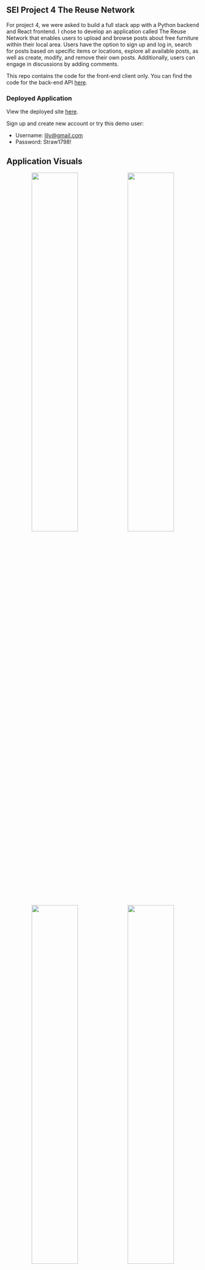## SEI Project 4 The Reuse Network

For project 4, we were asked to build a full stack app with a Python backend and React frontend. I chose to develop an application called The Reuse Network that enables users to upload and browse posts about free furniture within their local area. Users have the option to sign up and log in, search for posts based on specific items or locations, explore all available posts, as well as create, modify, and remove their own posts. Additionally, users can engage in discussions by adding comments.

This repo contains the code for the front-end client only. You can find the code for the back-end API [here](https://github.com/lucyoswald/SEI-Project-4-Backend-Reuse-Network).

### Deployed Application

View the deployed site [here](https://the-reuse-network.netlify.app/).

Sign up and create new account or try this demo user:

- Username: lily@gmail.com
- Password: Straw1798!

## Application Visuals

<p align="center">
<img src="./readme_assets/homepage.gif" width="49%"/>
<img src="./readme_assets/create_post.gif" width="49%"/>
<img src="./readme_assets/update_delete_post.gif" width="49%"/>
<img src="./readme_assets/login_signup.gif" width="49%"/>
<img src="./readme_assets/Login.png" width="49%" height="250vh"/>
<img src="./readme_assets/comments.gif" width="49%" height="250vh"/>

</p>

## Responsive Design

<p align="center">
<img src="./readme_assets/homemobbb.gif" width="24.6%"/>
<img src="./readme_assets/login_signup_mob.gif" width="25%"/>
<img src="./readme_assets/_posts_mobile.gif" width="25%"/>
</p>

## Project Brief:

- Build a full-stack application by making your own backend and your own front-end
- Use a Python Django API - using Django REST Framework to serve your data from a Postgres database
- Consume your API with a separate front-end built with React
- Be a complete product which most likely means multiple relationships and CRUD functionality for at least a couple of models
- Implement thoughtful user stories/wireframes that are significant enough to help you know which features are core MVP and which you can cut
- Have a visually impressive design to kick your portfolio up a notch and have something to wow future clients & employers
- Be deployed online so it's publicly accessible
- React Hooks is optional for this project

## 🛠 Technologies Used

Backend

- Python
- Django Rest Framework
- JSON Web Token (JWT)

Frontend

- React
- JavaScript
- React-Router-Dom
- Axios
- Bootstrap
- CSS
- SASS

Development and Deployment

- Excalidraw
- Postman
- Git
- GitHub
- Netlify
- Heroku

## Timeframe:

2 weeks | Solo project

## Planning

### Excalidraw

I started by mapping out each page and the components, working out how the pages would work together. I quickly determined the most important elements that were necessary for the initial version of the app (MVP). Then, I made a list of additional goals and nice-to-have features. I knew early on for example that I wanted to try and create modals for my application as it was something I didn’t get to do previously. So I mapped these out clearly and when they would appear via which button clicks. I really enjoy this part of the project, planning is so important but it really helps me start to visualise the app and also allows me to think how the code is going to start to look.

<img width=110% src="https://github.com/lucyoswald/SEI-Project-4-Frontend-Reuse-Network/assets/116687424/fbd6f019-157c-41d8-9574-5b8638acc9e1">

## Build/Code Process

### Backend:

This was my first time creating an application with a Python backend using Django, it was definitely a challenge but I really enjoyed it. I found once I got into the planning I was able to start thinking about what models I would need and how it would be structured. I have three models total, my posts model, comments model and then my jwt model.

### Post model

My post model lays out exactly what I wanted to display on each post: the image of the item, item name, the description, contact details for the poster and the location. The ‘status’ wasn’t a field necessarily on the card, it was so that when the user updates the card a little tab that is auto set to available can switch to pending, of course in order for this to update on the front end and save I had to make it a field in my backend.

```py
from django.db import models

class Post(models.Model):
    image = models.CharField(max_length=300)
    item = models.CharField(max_length=50)
    description = models.CharField(max_length=300)
    contact = models.CharField(max_length=50)
    location = models.CharField(max_length=50)
    status=models.CharField(max_length=20)

    owner = models.ForeignKey(
         'jwt_auth.User',
         related_name='posts',
         on_delete=models.CASCADE
    )


    def __str__(self):
         return f"{self.item} - {self.description}"

```

### Update, delete posts in the backend

This is the PostDetailView, which manages the functionalities for updating and deleting a post. I was particularly satisfied with the implementation of permission checks in these functions. It verifies whether the user attempting to update or delete the post is the actual owner, ensuring that only the owner can successfully perform these actions. Additionally, I successfully implemented an override for the admin, allowing them to update or delete posts regardless of their ownership status, achieved by incorporating the condition 'and not request.user.is_staff'.

```py
       class PostDetailView(APIView):
    permission_classes = (IsAuthenticatedOrReadOnly, )
    def get_post(self, pk):
        try:
            return Post.objects.get(pk=pk)
        except Post.DoesNotExist:
            raise NotFound(
                detail="Can not find an post with that primary key")
    def patch(self, request, pk):
        post_to_update = self.get_post(pk=pk)
           if request.user != post_to_update.owner and not request.user.is_staff:
               raise PermissionDenied()
        updated_post = PostSerializer(post_to_update, data=request.data)
        try:
            updated_post.is_valid()
            updated_post.save()
            return Response(updated_post.data, status=status.HTTP_202_ACCEPTED)
        except AssertionError as e:
            return Response({"detail": str(e)}, status=status.HTTP_422_UNPROCESSABLE_ENTITY)
        except:
            return Response({"detail": "Unprocessible Entity"}, status=status.HTTP_422_UNPROCESSABLE_ENTITY)

    def delete(self,  request , pk):
        post_to_delete = self.get_post(pk=pk)
        if request.user != post_to_delete.owner and not request.user.is_staff:
               raise PermissionDenied()
        post_to_delete.delete()
        return Response(status=status.HTTP_204_NO_CONTENT)


```

### Comments

My comments backend model was fairly straight forward, I just wanted the text, created_at and then of course the post that the comment was connected to.

```py
from django.db import models
class Comment(models.Model):
    text = models.TextField(max_length=300)
    created_at = models.DateTimeField(auto_now_add=True)
    post = models.ForeignKey(
        "posts.Post",
        related_name="comments",
        on_delete=models.CASCADE
    )
    owner = models.ForeignKey(
        "jwt_auth.User",
        on_delete=models.CASCADE
    ) def __str__(self):
         return f"{self.text} - {self.post}"

```

### Frontend

The website has a home page where the user can search for posts via item name or location. An all posts page that displays all the posts in the database. Users can click on a specific post to update or delete it, depending on their permissions and whether they are the original creator of the post. Additionally, users have the ability to leave comments on any given post and delete their own comments. Anyone can create a post as long as they’re logged in. I have a sign up and login page. Throughout the project, I have extensively utilized modals you can see this present for all my error pop ups and the CRUD functionality.

### Homepage

### Search Function

I have implemented a search functionality to allow users to find specific posts by item name or location. The main component representing the homepage is called Home. At the center of the page, there is a search input field where users can enter their search query. As they type, the search query is stored in the search state variable using the useState hook.

To initiate the search, users can click on the search button, which triggers the onSubmit function. This function handles the search submission process. First, it sets the loading state to indicate that the search is in progress. Then, it calls the fetchData function.

The fetchData function is responsible for making an API call to retrieve post data from a specific API endpoint. Using GET the data is received, it is then filtered based on the search query entered by the user. The filtering is done by checking if the item or location of each post includes the search query in a case-insensitive manner.

The filtered results are then stored in the searchResults state variable. If no results are found, a flag called unsuccessfulSearchSubmitted is set to true, which triggers the display of an error modal dialog. The modal informs the user that their search did not yield any results and provides a way to close the dialog.

```js

const Home = () => {
  const navigate = useNavigate();
  const [search, setSearch] = useState("");
  const [searchResults, setSearchResults] = useState([]);
  const [isLoading, setIsLoading] = useState(false);
  const [activeColor, setActiveColor] = useState(false);
  const [searchSubmitted, setSearchSubmitted] = useState(false);
  const [unsuccessfulSearchSubmitted, setUnsuccessfulSearchSubmitted] =
    useState(false);

  const fetchData = async () => {
    setIsLoading(true);
    try {
      const { data } = await axios.get(`${API_URL}/posts/`);
      console.log(data);
      const searchData = data;
      console.log(searchData);
      const filteredData = searchData.filter((item) => {
        return (
          item.item.toLowerCase().includes(search.toLowerCase()) ||
          item.location.toLowerCase().includes(search.toLowerCase())
        );
      });
      console.log(filteredData);
      setSearchResults(filteredData);
      setIsLoading(false);
      if (filteredData.length === 0) {
        setUnsuccessfulSearchSubmitted(true);
      }
    } catch (e) {
      setIsLoading(false);
      console.log(e);
      console.log("This isn't working");
    }
  };

  const onSubmit = () => {
    setActiveColor(true);
    setIsLoading(true);
    setSearchSubmitted(true);
    fetchData();
  };

```

```js
 //cut to the return

       <section className="postcards_onsearch">
              {searchResults.map((post) => (
                <PostCard key={post.id} post={post} />
              ))}{" "}
            </section>

        <Modal
        show={unsuccessfulSearchSubmitted}
        onHide={() => setUnsuccessfulSearchSubmitted(false)}
        style={{ marginTop: "25vh" }}
      >
        <Modal.Header closeButton></Modal.Header>
        <Modal.Body>
          Apologies the item or location you searched for isn't in our database
          yet.
        </Modal.Body>
        <Modal.Footer>
          <Button
            variant="secondary"
            onClick={() => setUnsuccessfulSearchSubmitted(false)}
          >
            Close
          </Button>
        </Modal.Footer>
      </Modal>
```

### Bootstrap Loading Visual

While the search is in progress, a loading visual component is displayed to provide feedback to the user. I integrated the loading visual via Bootstrap into my project, making minor CSS adjustments to match my colour scheme. It is used throughout the project to provide visual feedback during data fetching and search operations, ensuring a consistent user experience. Once the search results are available, they are rendered on the page using the PostCard component. Each post is displayed as a card, allowing users to view relevant information.

```js
<div className={!activeColor ? "home_search" : "grey_background"}>
        {isLoading ? (
          <div className="loading">
            <LoadingVisual />
          </div>
        ) : (
          <>
            {activeColor ? (
              <></>
            ) : (
              <video
                src={home_background_video}
                autoPlay
                loop
                muted
                className="home_background_image"
              />
            )}
```

### Navigate

Additionally, below the search section, there are sign-up and login buttons available; these both useNavigate() to navigate to their respective pages. However, if a search has been submitted, these buttons are hidden to avoid distracting the user. I also added a video for the background of this page. However, when users initiate a search by entering a query, the video transitions to a grey background. This change in background ensures that the posts, displayed as cards on the page, remain visually distinct and don't overwhelm the user.

```js
<section className="signup_login_buttons">
  {searchSubmitted ? null : (
    <>
      <button
        type="button"
        class="btn btn-primary"
        onClick={() => navigate("/signup")}
      >
        Sign Up
      </button>
      <button
        type="button"
        class="btn btn-primary"
        onClick={() => navigate("/login")}
      >
        Log In
      </button>
    </>
  )}
</section>
```

### PostCard component

The postcard component contains the card itself along with all the functionality available on the card. This includes updating the post, deleting the post, adding and deleting comments, and all of the not logged in error handlers.

### Icons & Overlays

To enhance the user experience, I integrated custom icons into the PostCard design. These icons are displayed for various actions, such as updating a post, deleting a post, commenting on a post, and deleting a comment. The inclusion of these icons serves as visual cues, providing users with clear indications of available actions.

To further enhance usability, I implemented tooltip overlays for each icon. These overlays provide descriptive information about the purpose and functionality of each icon. By incorporating these thoughtful design elements, I aimed to create an intuitive and user-friendly experience for users.

These carefully designed visual elements not only contribute to the overall aesthetics of the application but also play a vital role in improving its usability. Users can quickly identify and engage with the relevant icons, enabling them to perform actions such as updating post details with ease. Example of an overlay and icon implemented below.

```js
            <OverlayTrigger
              placement="top"
              overlay={
                <Tooltip id="edit-tooltip" style={{ fontSize: "10px" }}>
                  Click to edit
                </Tooltip>
              }
            >
              <FontAwesomeIcon
                icon={faPenToSquare}
                onClick={() => handleUpdateModal(true)}
                style={{ cursor: "pointer" }}
              />
            </OverlayTrigger>
          </div>
          <Card.Text style={{ fontSize: "13px" }}>{post.description}</Card.Text>
          <Card.Text style={{ fontSize: "13px" }}>{post.contact}</Card.Text>
          <Card.Text style={{ fontSize: "13px" }}>{post.location}</Card.Text>
        </Card.Body>
```

### Updating a Post and Changing Status

The edit icon, represented by a pen, serves as a clickable element for updating a post.
When the edit icon is clicked, a modal called the "Update Post" modal appears on the screen. This modal presents a form with pre-filled input fields that contain the current values of the post. Users can modify these values as desired.

Within the PostCard component, there is a function called onSubmit that handles the updating of a post, including the optional ability to change the status. This function is triggered when the user submits the update post form.

When the update post form is submitted, an asynchronous PATCH request is sent to the specified API endpoint ${API_URL}/posts/${id}/ using the axios.patch method. The id variable represents the unique identifier of the post being updated.

The request payload includes an object called patchFormData, which contains the updated values for the post's image, item, description, contact, location, owner, and status. These values are obtained from the form inputs and stored in the patchFormData state variable.

One of the fields in patchFormData is the status field, which represents the current status of the post. By default, the status is set to "Available". However, the user has the option to update the status by selecting a different value in the update form. Changing the status is entirely optional.

Upon successful submission of the PATCH request, the response data is captured in the updatePost variable. The theStatus state variable is updated with the value of patchFormData.status, reflecting the updated status of the post if the user chose to update it.

The appearance of the post card is affected by the status field. Initially, when the status is "Available", a green "Available" tab is displayed on the side of the card. However, if the user updated the status to a different value, such as "Pending", the tab color changes to an almond/amber shade, and the text on the tab changes accordingly. This visual change helps users quickly identify the availability or pending status of the item being shared.

This functionality allows users to update the details of a post, and if desired, change the status of the post to provide additional information about its availability or pending status. However, updating the status is entirely optional, and the post can be updated without modifying the status field as it is already preset to ‘Available’. See code below, to see the modal revert to my full code.

```js
  const [patchFormData, setPatchFormData] = useState({
    image: post.image,
    item: post.item,
    description: post.description,
    contact: post.contact,
    location: post.location,
    owner: post.owner.id,
    status: post.status,
  });
const onSubmit = async (e) => {
    e.preventDefault();

    try {
      const id = post.id;
      const token = localStorage.getItem("token");
      console.log(patchFormData);
      const updatePost = await axios.patch(
        `${API_URL}/posts/${id}/`,
        patchFormData,

        {
          headers: {
            Authorization: `Bearer ${token}`,
          },
        }
      );
      setTheStatus(patchFormData.status);
      setShowPostModal(false);
      setPatchFormData();
      location.reload();
    } catch (err) {
      console.log(err);
      console.log("This isn't working!");
    }
  };

  const onChange = (e) => {
    setPatchFormData({ ...patchFormData, [e.target.name]: e.target.value });
    console.log(patchFormData);
  };

  };
 useEffect(() => {
    setTheStatus(post.status);
  }, [post.status]);

```

### Deleting a post

To provide users with control over their posts, I implemented the ability to delete a post within the PostCard component. This feature allows users to remove their posts from the application.

Within the post card, there is a delete icon, which is displayed at the top-left corner of the card. This delete icon is visually represented by a times (X) symbol. Clicking on this delete icon triggers the deletion process.

When the delete icon is clicked, a delete confirmation modal pops up. This modal asks the user to confirm their intention to delete the post. It provides clear information regarding the deletion action and ensures that users do not accidentally delete their posts.

Within the delete confirmation modal, there are two options: "Cancel" and "Delete". Clicking "Cancel" dismisses the modal, allowing users to retain their post without any changes. Conversely, clicking "Delete" initiates the deletion process.

Upon clicking "Delete", an asynchronous DELETE request is sent to the specified API endpoint ${API_URL}/posts/${id}/ using the axios.delete method. The id variable corresponds to the unique identifier of the post to be deleted.

The request includes an authorization token to ensure that only the creator of the post can perform the deletion. This authentication mechanism prevents unauthorized users from deleting posts that do not belong to them.

If the deletion request is successful, the post is removed from the application, and the card representing that post is no longer displayed. This immediate removal ensures that the user interface remains up to date and reflects the changes accurately.

By implementing the delete post functionality, I aimed to empower users to have control over their own posts. This feature allows users to easily remove their posts when needed, providing a seamless and efficient experience within the application.
See my code below, including the delete modal.

```js
const deletePost = async (e) => {
  e.preventDefault();
  setShowDeleteModal(true);
  try {
    const id = post.id;
    const token = localStorage.getItem("token");
    const deletedPost = await axios.delete(`${API_URL}/posts/${id}/`, {
      headers: {
        Authorization: `Bearer ${token}`,
      },
    });
    location.reload();
  } catch (err) {
    console.log("this isn't working");
  }
};

<Modal
  show={showDeleteModal}
  onHide={() => setShowDeleteModal(false)}
  style={{ marginTop: "25vh" }}
>
  <Modal.Header closeButton>
    <Modal.Title>Delete Post</Modal.Title>
  </Modal.Header>
  <Modal.Body>Are you sure you want to delete this post?</Modal.Body>
  <Modal.Footer>
    <Button variant="secondary" onClick={() => setShowDeleteModal(false)}>
      Cancel
    </Button>
    <Button variant="danger" onClick={deletePost}>
      Delete
    </Button>
  </Modal.Footer>
</Modal>;
```

### Comments

Within the PostCard component, users have the ability to leave comments on a post. This feature allows users to engage in discussions and provide feedback or additional information related to the post.

To enable the creation of comments, I implemented a comment input field and a submit button within the Modal component. When users click on the comment icon displayed on the post card, a comment modal pops up, allowing them to enter their comment.

Once users have entered their comment, they can submit it by clicking the "Comment" button within the comment modal. Upon clicking the button, an onCommentSubmit function is triggered.

Inside the onCommentSubmit function, an asynchronous POST request is sent to the specified API endpoint ${API_URL}/comments/ using the axios.post method. The request includes the comment text entered by the user and the corresponding post ID to associate the comment with the specific post.

The POST request is sent with an authorization token obtained from the user's session to authenticate and authorize the comment creation. This ensures that only authenticated users can leave comments.

If the comment creation request is successful, the newly created comment is added to the existing comments list associated with the post. The UI updates to display the new comment, allowing users to view the latest contributions to the discussion.

In case of any errors during the comment creation process, appropriate error handling is implemented to handle exceptions and provide feedback to the user.

By incorporating the ability to create comments, I aimed to foster engagement and interaction among users within the application. This feature enables users to actively participate in discussions and share their thoughts on specific posts, promoting a dynamic and collaborative environment. Refer to my snippet below, and again refer to my code for use of the modal.

```js
const commentData = {
  text: "",
  post: post.id,
};

const [commentFormData, setCommentFormData] = useState(commentData);

const onCommentSubmit = async (e) => {
  e.preventDefault();
  console.log("its working");

  try {
    const token = localStorage.getItem("token");
    const createComment = await axios.post(
      `${API_URL}/comments/`,
      commentFormData,
      {
        headers: {
          Authorization: `Bearer ${token}`,
        },
      }
    );
    console.log(createComment);
    setComments((prevComments) => [...prevComments, createComment.data]);
    console.log(commentFormData);
    setShowCommentModal(false);
    setCommentFormData(commentData);
    location.reload();
  } catch (err) {
    console.log("This isn't working");
    console.log(err);
  }
};
const onCommentChange = (e) => {
  setCommentFormData({ ...commentFormData, [e.target.name]: e.target.value });
  console.log(commentFormData);
};
```

### CommentDropDown Component

In addition to the comment creation functionality, I implemented a separate component called CommentDropdown to display the existing comments associated with a post. This component provides users with visibility into the ongoing discussions and contributions on a specific post.

The CommentDropdown component takes the comments prop, which represents the list of comments for the post. It utilizes the React Bootstrap library to create a responsive and visually appealing modal for displaying the comments.

When users click on the "Comments'' button on the post card, the handleButtonClick function is triggered. This function sets the showModal state to true, opening the comment modal.

Within the comment modal, using .length() the number of comments is displayed in the title, giving users an overview of the comment count. The comments are rendered in a ListGroup component, providing a structured and organized format.

For each comment, the CommentDropdown component renders a ListGroup.Item element. It includes the comment owner's username, the comment text, and the timestamp of when the comment was posted. Additionally, there is a delete button represented by a cross symbol that allows users to remove their own comments.

Clicking on the delete button triggers the deleteComment function, which sends an asynchronous DELETE request to the specified API endpoint ${API_URL}/comments/${id}/ using the axios.delete method. The id value corresponds to the unique identifier of the comment to be deleted.

Similar to other operations that involve data modification, the DELETE request requires an authorization token obtained from the user's session to ensure proper authentication and authorization.

If the deletion request is successful, the comment is removed from the list of comments, and the UI is updated to reflect the changes.

Finally, the comment modal includes a "Close" button, allowing users to dismiss the modal and return to the post view.

```js
const CommentModal = ({ comments }) => {
  const [showModal, setShowModal] = useState(false);

  const handleModalClose = () => {
    setShowModal(false);
  };

  const handleButtonClick = () => {
    setShowModal(true);
  };

  const deleteComment = async (e) => {
    e.preventDefault();
    const id = e.target.value;
    console.log(id);
    try {
      const token = localStorage.getItem("token");
      const deletedComment = await axios.delete(`${API_URL}/comments/${id}/`, {
        headers: {
          Authorization: `Bearer ${token}`,
        },
      });
      location.reload();
    } catch (err) {
      console.log("this isn't working");
    }
  };

  return (
    <>
      <Button
        variant="primary"
        onClick={handleButtonClick}
        style={{
          fontSize: "9px",
          backgroundColor: "#a8c090",
          border: "none",
          position: "absolute",
          right: "0",
          bottom: "0.1px",
          borderTopRightRadius: "0px",
          borderBottomLeftRadius: "0px",
          borderTopLeftRadius: "10px",
        }}
      >
        Comments ({comments && comments.length})
      </Button>

      <Modal
        show={showModal}
        onHide={handleModalClose}
        style={{ marginTop: "25vh" }}
      >
        <Modal.Header closeButton>
          <Modal.Title style={{ fontSize: "20px" }}>
            Comments ({comments && comments.length})
          </Modal.Title>
        </Modal.Header>
        <Modal.Body>
          <ListGroup>
            {comments &&
              comments.map((comment) => (
                <ListGroup.Item key={comment.id}>
                  <button
                    style={{
                      position: "absolute",
                      top: 10,
                      right: 10,
                      backgroundColor: "transparent",
                      fontSize: "10px",
                      border: "none",
                      color: "red",
                    }}
                    value={comment.id}
                    // onClick={handleShowDeleteComment(true)}
                    onClick={deleteComment}
                  >
                    {" "}
                    ❌
                  </button>

                  <p>{comment.owner.username}</p>
                  <p>{comment.text}</p>
                  <p style={{ color: "blue" }}>
                    Posted:{" "}
                    {new Date(comment.created_at).toLocaleString("en-GB", {
                      hour: "2-digit",
                      minute: "2-digit",
                      day: "2-digit",
                      month: "short",
                      year: "numeric",
                    })}
                  </p>
                </ListGroup.Item>
              ))}
          </ListGroup>
        </Modal.Body>
        <Modal.Footer>
          <Button variant="secondary" onClick={handleModalClose}>
            Close
          </Button>
        </Modal.Footer>
      </Modal>
    </>
  );
};
export default CommentModal;
```

### Error handlers on the PostCard component

commentAlertModal: This modal is displayed when a user who is not logged in attempts to leave a comment on a post. It prompts the user to log in to leave a comment. The state commentAlertModal is used to control the visibility of this modal.
loginUpdateAlertModal: When a user who is not logged in attempts to update a post, this modal is shown. It informs the user that they need to be logged in to update a post. The state loginUpdateAlertModal controls the visibility of this modal.
loginDeleteAlertModal: Similar to the above case, this modal is displayed when a user who is not logged in tries to delete a post. It informs the user that they need to be logged in to delete a post. The state loginDeleteAlertModal is responsible for managing the visibility of this modal.

I also created a button that navigates the user to the login page, on all the ‘not logged in’ modal errors - I created this with useNavigate().

showAlertModal: If a user who is not the creator of a post tries to update it, this modal is shown. It informs the user that they can't update the post as they are not the creator. The state showAlertModal is used to control the visibility of this modal.
showDeleteAlertModal: When a user who is not the creator of a post attempts to delete it, this modal is displayed. It informs the user that they can't delete the post as they are not the creator. The state showDeleteAlertModal controls the visibility of this modal.

These error handlers are triggered in different scenarios to provide appropriate feedback and guidance to the user. They ensure that only logged-in users can perform certain actions such as leaving comments, updating posts, or deleting posts. Additionally, they prevent unauthorized users from modifying posts created by other users.

By implementing these error handlers and modals, I aimed to enhance the security and integrity of the application while providing clear instructions and notifications to users in different scenarios.

```js
const handleUpdateModal = (value) => {
  if (!userId) {
    // Show not logged in update modal
    setLoginUpdateAlertModal(true);
  } else if (userId === post.owner.id) {
    // Show update modal
    setShowPostModal(value);
  } else {
    // Show alert modal for not owner
    setShowAlertModal(true);
  }
};

const handleShowDeleteModal = (value) => {
  if (!userId) {
    // Show not logged in delete modal
    setLoginDeleteAlertModal(true);
  } else if (userId === post.owner.id) {
    // Show delete modal
    setShowDeleteModal(value);
  } else {
    // Show alert modal for not owner
    setShowDeleteAlertModal(true);
  }
};

const onCommentClick = () => {
  if (!userId) {
    setCommentAlertModal(true);
    return;
  }
  setShowCommentModal(true);
};
```

### Header component

I have implemented the header component for the application. The header is built using the Navbar component from React Bootstrap. I opted for this as it is mobile responsive and collapses with a clickable tab option when the screen gets smaller.

### Logged In / Logged Out

The authentication status is determined by checking the presence of a token in the local storage. If a token is present, the user is considered logged in, and the "Log Out" link is displayed. Clicking on the "Log Out" link triggers the handleLogout function, which removes the token from the local storage, updates the authentication status, and navigates the user back to the home page ("/").

```js
const Header = () => {
  const [isLoggedIn, setIsLoggedIn] = useState(localStorage.getItem("token"));
  const navigate = useNavigate();

  const handleLogout = () => {
    localStorage.removeItem("token");
    setIsLoggedIn(false);
    navigate("/");
  };

  const navigationLinks = [
    { title: "Home", slug: "/" },
    { title: "Posts", slug: "/posts" },
    { title: "Sign Up", slug: "/signup" },
    isLoggedIn
      ? { title: "Log Out", slug: "/", onClick: handleLogout }
      : { title: "Login", slug: "/login" },
  ];
```

### Posts component:

In this code snippet, I have implemented the Posts component, which is responsible for displaying a list of posts and providing the functionality to create new posts.

The Posts component starts by defining multiple state variables using the useState hook. These variables include posts to store the array of posts, showModal to control the visibility of the create post modal, isLoading to indicate if the data is being loaded, isLoggedIn to track the user's login status, and loggedInPostModal to control the visibility of the modal for logged-in users.

The component also uses the useEffect hook to fetch the list of posts from the API when the component mounts. If successful, the retrieved data is stored in the posts state variable, and the isLoading flag is set to false.

The create post functionality is implemented through a modal. I incorporated an icon for my create a post button, also implementing an animation effect so the icon appears to be bouncing. This animation is achieved by applying the bounce class to the FontAwesomeIcon component.

Clicking on the icon triggers the onClick function , which checks if the user is logged in by checking the presence of a token in the local storage. If the user is not logged in, the loggedInPostModal is displayed, prompting the user to log in. Otherwise, the showModal state variable is set to true, and the modal for creating a new post is shown. The form data for the new post is stored in the formData state variable, and changes in the form inputs are handled by the onChange function.

Submitting the form triggers the onSubmit function, which sends a POST request to the API endpoint to create a new post. The request includes the form data and the authorization token retrieved from the local storage. If the request is successful, the newly created post is added to the posts state variable, the showModal state variable is set to false to close the modal, and the formData state variable is reset to its initial values.

The list of posts is then rendered using the map function on the posts array. Each post is rendered as a PostCard component. Additionally, the loading visual component is displayed when the data is being fetched, and a modal to prompt the user to log in when attempting to create a post without being logged in. See the code below - to review the full solution refer to the Posts page in my files.

```js
const Posts = () => {
  const [posts, setPosts] = useState([]);
  const [showModal, setShowModal] = useState(false);
  const [isLoading, setIsLoading] = useState(true);
  const [isLoggedIn, setIsLoggedIn] = useState(false);
  const [loggedInPostModal, setLoggedInPostModal] = useState(false);

  const navigate = useNavigate();

  useEffect(() => {
    const fetchData = async () => {
      try {
        const { data } = await axios.get(`${API_URL}/posts/`);
        setPosts(data);
        setIsLoading(false);
      } catch (e) {
        setIsLoading(false);
        console.log("This is not working!");
      }
    };
    fetchData();
  }, []);

  const initialFormData = {
    image: "",
    item: "",
    description: "",
    contact: "",
    location: "",
    status: "Available",
  };

  const [formData, setFormData] = useState(initialFormData);

  const onChange = (e) => {
    setFormData({ ...formData, [e.target.name]: e.target.value });
    console.log(formData);
  };

  const onClick = () => {
    const isLoggedIn = localStorage.getItem("token") !== null;

    if (!isLoggedIn) {
      setLoggedInPostModal(true);
    } else {
      setShowModal(true);
      setFormData(initialFormData);
    }
  };

  const onSubmit = async (e) => {
    e.preventDefault();

    try {
      const token = localStorage.getItem("token");
      const createPost = await axios.post(`${API_URL}/posts/`, formData, {
        headers: {
          Authorization: `Bearer ${token}`,
        },
      });
      console.log(createPost);
      setPosts((prevPosts) => [...prevPosts, createPost.data]);
      setShowModal(false);
      setFormData(initialFormData);
    } catch (err) {
      console.log("This isn't working");
      console.log(err);
    }
  };

```

## Wins & Challenges

### Wins:

- Despite the limited time we had to learn Python, I consider this project a success. Towards the end, I gained a better understanding of the backend concepts, and things started to fall into place more smoothly, which was satisfying.
- One of my biggest accomplishments was being able to bring my vision to life. I set out with a clear goal in mind, and I'm proud to say that the product I created closely aligns with that vision. It's fulfilling to see the project turn out exactly as intended.
- Overall, I'm highly satisfied with the overall appearance of the application. It is fully responsive and optimised for mobile devices. Incorporating mobile responsiveness was crucial, and I'm delighted that I was able to achieve this important aspect.

### Challenges:

- Undoubtedly, this project presented several challenges. Despite gaining more confidence in Python, I still found it to be a relatively unfamiliar territory, and determining the necessary backend components for the project's success proved to be a challenging starting point.
- A specific challenge I encountered was implementing modals, which I utilized for the first time throughout the project. Integrating modals, especially with Bootstrap, proved to be an arduous task. While Bootstrap has its advantages, I found it less flexible and encountered difficulties working with its predefined styles and functions. It often became a source of frustration and required additional effort to achieve the desired outcome.

### Key Learnings

One key learning was the importance of focusing on the MVP and avoiding the temptation to incorporate every possible feature. By prioritizing the essential functionalities, I was able to maintain a clear direction and deliver a functional product.
Another significant learning experience was the need to approach the Python backend slowly, taking the time to process and analyze the backend requirements before rushing forward.

### Future Improvements

- An area for future improvement is my code organization and legibility. I faced challenges with code destructuring, specifically in the modals used in the PostCard and Posts components. Due to time constraints, I was unable to implement proper destructuring. I would like to invest more time into this to enhance the readability of my codebase.
- Additionally, I had a vision for a "profiles" page that would allow users to create profiles and offer their services to the community, similar to the functionality of the posts page.

